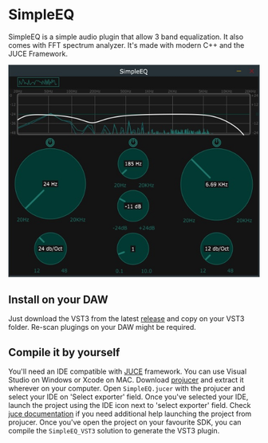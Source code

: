 # SimpleEQ
SimpleEQ is a simple audio plugin that allow 3 band equalization. It also comes with FFT spectrum analyzer. It's made with modern C++ and the JUCE Framework.
<p align="center">
  <img src="./SimpleEQ.jpg"/> <br>
</p>

## Install on your DAW
Just download the VST3 from the latest [release](https://github.com/makislayer/SimpleEQ/releases) and copy on your VST3 folder. 
Re-scan plugings on your DAW might be required.

## Compile it by yourself
You'll need an IDE compatible with [JUCE](https://juce.com/) framework. You can use Visual Studio on Windows or Xcode on MAC.
Download [projucer](https://juce.com/discover/projucer) and extract it wherever on your computer. 
Open `SimpleEQ.jucer` with the projucer and select your IDE on 'Select exporter' field. 
Once you've selected your IDE, launch the project using the IDE icon next to 'select exporter' field.
Check [juce documentation](https://docs.juce.com/master/tutorial_manage_projucer_project.html) if you need additional help launching the project from projucer.
Once you've open the project on your favourite SDK, you can compile the `SimpleEQ_VST3` solution to generate the VST3 plugin.
